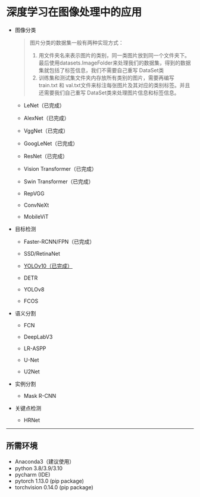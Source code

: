 # 深度学习在图像处理中的应用

* 图像分类
  > 图片分类的数据集一般有两种实现方式：
  > 1. 用文件夹名来表示图片的类别，同一类图片放到同一个文件夹下。 最后使用datasets.ImageFolder来处理我们的数据集，得到的数据集就包括了标签信息，我们不需要自己重写 DataSet类
  > 2. 训练集和测试集文件夹内存放所有类别的图片，需要再编写 train.txt 和 val.txt文件来标注每张图片及其对应的类别标签。并且还需要我们自己重写 DataSet类来处理图片信息和标签信息。
  * LeNet（已完成）
 
  * AlexNet（已完成）

  * VggNet（已完成）

  * GoogLeNet（已完成）
 
  * ResNet（已完成）

  * Vision Transformer（已完成）

  * Swin Transformer（已完成）

  * RepVGG

  * ConvNeXt

  * MobileViT

* 目标检测
  * Faster-RCNN/FPN（已完成）

  * SSD/RetinaNet

  * [YOLOv10（已完成）](https://github.com/srg000/yolov10)

  * DETR
    
  * YOLOv8

  * FCOS

* 语义分割 
  * FCN 

  * DeepLabV3 

  * LR-ASPP

  * U-Net

  * U2Net

* 实例分割
  * Mask R-CNN

* 关键点检测
  * HRNet
---

## 所需环境
* Anaconda3（建议使用）
* python 3.8/3.9/3.10
* pycharm (IDE)
* pytorch 1.13.0 (pip package)
* torchvision 0.14.0 (pip package)

